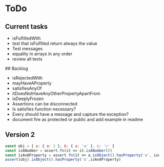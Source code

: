 # ToDo

## Current tasks

* isFulfilledWith
* test that isFulfilled return always the value
* Test messages
* equality in arrays in any order
* review all texts

## Backlog

* isRejectedWith
* mayHaveAProperty
* satisfiesAnyOf
* itDoesNotHaveAnyOtherPropertyApartFrom
* isDeeplyFrozen
* Assertions can be disconnected
* Is satisfies function necessary?
* Every should have a message and capture the exception?
* document fire as protected or public and add example in readme

## Version 2

```js
const obj = { a: { a: 2 }, b: { a: 'a' }, c: 'c' }
const isANumber = assert.fn(it => it.isANumber())
const isAnAProperty = assert.fn(it => a.isObject().hasProperty('a', isANumber))
assert(obj).isObject().hasProperty('a',isAnAProperty)
```
